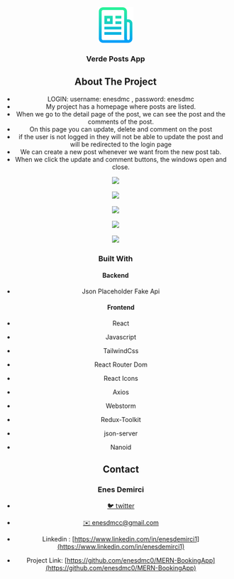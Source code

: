 

<div align="center">
  <a href="https://github.com/github_username/repo_name">
    <img src="images/logo.png" alt="Logo" width="80" height="80">
  </a>
<h3 align="center">Verde Posts App</h3>





## About The Project
- LOGIN: username: enesdmc , password: enesdmc  
- My project has a homepage where posts are listed.
- When we go to the detail page of the post, we can see the post and the comments of the post.
- On this page you can update, delete and comment on the post
- if the user is not logged in they will not be able to update the post and will be redirected to the login page
- We can create a new post whenever we want from the new post tab.
- When we click the update and comment buttons, the windows open and close.





![][img-1]

![][img-2]

[][img-3]

![][img-3]

![][img-4]

![][img-5]



### Built With

#### 		Backend

- Json Placeholder Fake Api

  

  #### Frontend


* React

* Javascript

* TailwindCss

* React Router Dom

* React Icons

* Axios

* Webstorm

* Redux-Toolkit

* json-server

* Nanoid

  

  

  ## Contact

  ### Enes Demirci

- [🐦 twitter](https://twitter.com/enesdmc00) 
- [ ✉️ enesdmcc@gmail.com]()
- Linkedin : [https://www.linkedin.com/in/enesdemirci1](https://www.linkedin.com/in/enesdemirci1)

- Project Link: [https://github.com/enesdmc0/MERN-BookingApp](https://github.com/enesdmc0/MERN-BookingApp)

  

[img-1]: images/img1.png
[img-2]: images/img2.png 
[img-3]: images/img3.png 
[img-4]: images/img4.png 
[img-5]: images/img5.png
